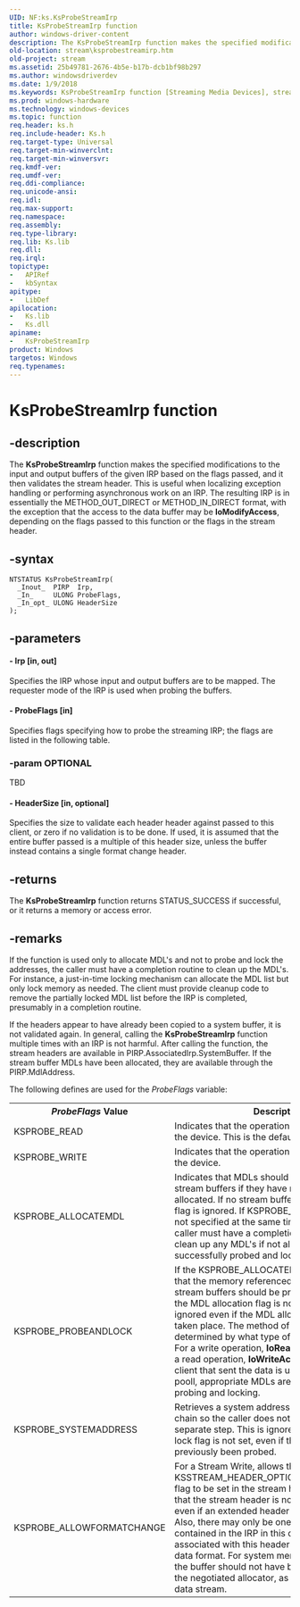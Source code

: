 ```yaml
---
UID: NF:ks.KsProbeStreamIrp
title: KsProbeStreamIrp function
author: windows-driver-content
description: The KsProbeStreamIrp function makes the specified modifications to the input and output buffers of the given IRP based on the flags passed, and it then validates the stream header.
old-location: stream\ksprobestreamirp.htm
old-project: stream
ms.assetid: 25b49781-2676-4b5e-b17b-dcb1bf98b297
ms.author: windowsdriverdev
ms.date: 1/9/2018
ms.keywords: KsProbeStreamIrp function [Streaming Media Devices], stream.ksprobestreamirp, ks/KsProbeStreamIrp, ksfunc_0ed25e85-a785-4021-a7b7-59fa6230eff8.xml, KsProbeStreamIrp
ms.prod: windows-hardware
ms.technology: windows-devices
ms.topic: function
req.header: ks.h
req.include-header: Ks.h
req.target-type: Universal
req.target-min-winverclnt: 
req.target-min-winversvr: 
req.kmdf-ver: 
req.umdf-ver: 
req.ddi-compliance: 
req.unicode-ansi: 
req.idl: 
req.max-support: 
req.namespace: 
req.assembly: 
req.type-library: 
req.lib: Ks.lib
req.dll: 
req.irql: 
topictype:
-	APIRef
-	kbSyntax
apitype:
-	LibDef
apilocation:
-	Ks.lib
-	Ks.dll
apiname:
-	KsProbeStreamIrp
product: Windows
targetos: Windows
req.typenames: 
---
```


# KsProbeStreamIrp function


## -description


The <b>KsProbeStreamIrp</b> function makes the specified modifications to the input and output buffers of the given IRP based on the flags passed, and it then validates the stream header. This is useful when localizing exception handling or performing asynchronous work on an IRP. The resulting IRP is in essentially the METHOD_OUT_DIRECT or METHOD_IN_DIRECT format, with the exception that the access to the data buffer may be <b>IoModifyAccess</b>, depending on the flags passed to this function or the flags in the stream header. 


## -syntax


````
NTSTATUS KsProbeStreamIrp(
  _Inout_  PIRP  Irp,
  _In_     ULONG ProbeFlags,
  _In_opt_ ULONG HeaderSize
);
````


## -parameters




#### - Irp [in, out]

Specifies the IRP whose input and output buffers are to be mapped. The requester mode of the IRP is used when probing the buffers.


#### - ProbeFlags [in]

Specifies flags specifying how to probe the streaming IRP; the flags are listed in the following table.


### -param OPTIONAL

TBD



#### - HeaderSize [in, optional]

Specifies the size to validate each header header against passed to this client, or zero if no validation is to be done. If used, it is assumed that the entire buffer passed is a multiple of this header size, unless the buffer instead contains a single format change header.


## -returns


The <b>KsProbeStreamIrp</b> function returns STATUS_SUCCESS if successful, or it returns a memory or access error.



## -remarks


If the function is used only to allocate MDL's and not to probe and lock the addresses, the caller must have a completion routine to clean up the MDL's. For instance, a just-in-time locking mechanism can allocate the MDL list but only lock memory as needed. The client must provide cleanup code to remove the partially locked MDL list before the IRP is completed, presumably in a completion routine.

If the headers appear to have already been copied to a system buffer, it is not validated again. In general, calling the <b>KsProbeStreamIrp</b> function multiple times with an IRP is not harmful. After calling the function, the stream headers are available in PIRP.AssociatedIrp.SystemBuffer. If the stream buffer MDLs have been allocated, they are available through the PIRP.MdlAddress. 

The following defines are used for the <i>ProbeFlags</i> variable: 
<table>
<tr>
<th><i>ProbeFlags </i>Value</th>
<th>Description</th>
</tr>
<tr>
<td>
KSPROBE_READ

</td>
<td>
Indicates that the operation is a stream read on the device. This is the default.

</td>
</tr>
<tr>
<td>
KSPROBE_WRITE

</td>
<td>
Indicates that the operation is a stream write on the device.

</td>
</tr>
<tr>
<td>
KSPROBE_ALLOCATEMDL

</td>
<td>
Indicates that MDLs should be allocated for the stream buffers if they have not already been allocated. If no stream buffers are present, the flag is ignored. If KSPROBE_PROBEANDLOCK is not specified at the same time as this flag, the caller must have a completion routine in order to clean up any MDL's if not all the MDLs were successfully probed and locked.

</td>
</tr>
<tr>
<td>
KSPROBE_PROBEANDLOCK

</td>
<td>
If the KSPROBE_ALLOCATEMDL is set, indicates that the memory referenced by the MDLs for the stream buffers should be probed and locked. If the MDL allocation flag is not set, this flag is ignored even if the MDL allocation has previously taken place. The method of probing is determined by what type of IRP is being passed. For a write operation, <b>IoReadAccess</b> is used. For a read operation, <b>IoWriteAccess</b> is used. If the client that sent the data is using the nonpaged pooll, appropriate MDLs are initialized rather than probing and locking.

</td>
</tr>
<tr>
<td>
KSPROBE_SYSTEMADDRESS

</td>
<td>
Retrieves a system address for each MDL in the chain so the caller does not need to do this in a separate step. This is ignored if the probe and lock flag is not set, even if the MDLs have previously been probed.

</td>
</tr>
<tr>
<td>
KSPROBE_ALLOWFORMATCHANGE

</td>
<td>
For a Stream Write, allows the KSSTREAM_HEADER_OPTIONSF_TYPECHANGED flag to be set in the stream header. This implies that the stream header is not of extended length, even if an extended header size was indicated. Also, there may only be one stream header contained in the IRP in this case. The buffer associated with this header contains the new data format. For system memory data streams, the buffer should not have been acquired from the negotiated allocator, as it is not part of the data stream.

</td>
</tr>
</table> 


